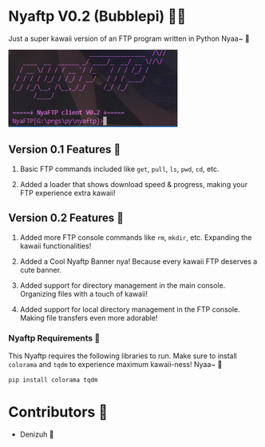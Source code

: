 # Nyaftp V0.2 (Bubblepi) 🌸✨

Just a super kawaii version of an FTP program written in Python Nyaa~ 🐾

![Nyaftp Banner](img/banner.PNG)

## Version 0.1 Features 🌈

1. Basic FTP commands included like `get`, `pull`, `ls`, `pwd`, `cd`, etc.

2. Added a loader that shows download speed & progress, making your FTP experience extra kawaii!

## Version 0.2 Features 🌟

1. Added more FTP console commands like `rm`, `mkdir`, etc. Expanding the kawaii functionalities!

2. Added a Cool Nyaftp Banner nya! Because every kawaii FTP deserves a cute banner.

3. Added support for directory management in the main console. Organizing files with a touch of kawaii!

4. Added support for local directory management in the FTP console. Making file transfers even more adorable!

### Nyaftp Requirements 🌸

This Nyaftp requires the following libraries to run. Make sure to install `colorama` and `tqdm` to experience maximum kawaii-ness! Nyaa~ 💖

```bash
pip install colorama tqdm
```

# Contributors 🌼

* Denizuh 🌈
